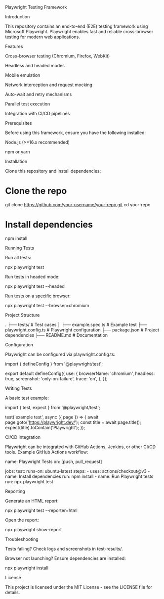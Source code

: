 Playwright Testing Framework



Introduction

This repository contains an end-to-end (E2E) testing framework using Microsoft Playwright. Playwright enables fast and reliable cross-browser testing for modern web applications.

Features

Cross-browser testing (Chromium, Firefox, WebKit)

Headless and headed modes

Mobile emulation

Network interception and request mocking

Auto-wait and retry mechanisms

Parallel test execution

Integration with CI/CD pipelines

Prerequisites

Before using this framework, ensure you have the following installed:

Node.js (>=16.x recommended)

npm or yarn

Installation

Clone this repository and install dependencies:

# Clone the repo
git clone https://github.com/your-username/your-repo.git
cd your-repo

# Install dependencies
npm install

Running Tests

Run all tests:

npx playwright test

Run tests in headed mode:

npx playwright test --headed

Run tests on a specific browser:

npx playwright test --browser=chromium

Project Structure

.
├── tests/               # Test cases
│   ├── example.spec.ts  # Example test
├── playwright.config.ts # Playwright configuration
├── package.json        # Project dependencies
├── README.md           # Documentation

Configuration

Playwright can be configured via playwright.config.ts:

import { defineConfig } from '@playwright/test';

export default defineConfig({
  use: {
    browserName: 'chromium',
    headless: true,
    screenshot: 'only-on-failure',
    trace: 'on',
  },
});

Writing Tests

A basic test example:

import { test, expect } from '@playwright/test';

test('example test', async ({ page }) => {
  await page.goto('https://playwright.dev/');
  const title = await page.title();
  expect(title).toContain('Playwright');
});

CI/CD Integration

Playwright can be integrated with GitHub Actions, Jenkins, or other CI/CD tools. Example GitHub Actions workflow:

name: Playwright Tests
on: [push, pull_request]

jobs:
  test:
    runs-on: ubuntu-latest
    steps:
      - uses: actions/checkout@v3
      - name: Install dependencies
        run: npm install
      - name: Run Playwright tests
        run: npx playwright test

Reporting

Generate an HTML report:

npx playwright test --reporter=html

Open the report:

npx playwright show-report

Troubleshooting

Tests failing? Check logs and screenshots in test-results/.

Browser not launching? Ensure dependencies are installed:

npx playwright install

License

This project is licensed under the MIT License - see the LICENSE file for details.